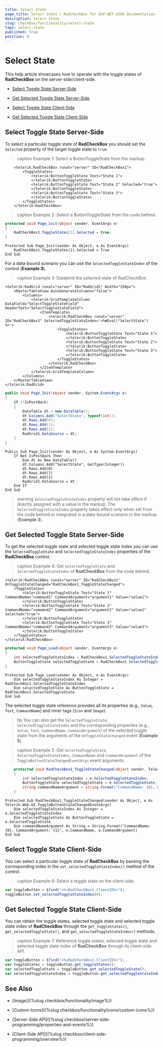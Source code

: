 ```yaml
---
title: Select State
page_title: Select State | RadCheckBox for ASP.NET AJAX Documentation
description: Select State
slug: checkbox/functionality/select-state
tags: select,state
published: True
position: 0
---
```


# Select State

This help article showcases how to operate with the toggle states of **RadCheckBox** on the server-side/client-side.

* [Select Toggle State Server-Side](#select-toggle-state-server-side)

* [Get Selected Toggle State Server-Side](#get-selected-toggle-state-server-side)

* [Select Toggle State Client-Side](#select-toggle-state-client-side)

* [Get Selected Toggle State Client-Side](#get-selected-toggle-state-client-side)

## Select Toggle State Server-Side

To select a particular toggle state of **RadCheckBox** you should set the `Selected` property of the target toggle state to `true`.

>caption Example 1: Select a ButtonToggleState from the markup. 

````ASP.NET
	<telerik:RadCheckBox runat="server" ID="RadCheckBox1">
		<ToggleStates>
			<telerik:ButtonToggleState Text="State 1">
			</telerik:ButtonToggleState>
			<telerik:ButtonToggleState Text="State 2" Selected="true">
			</telerik:ButtonToggleState>
			<telerik:ButtonToggleState Text="State 3">
			</telerik:ButtonToggleState>
		</ToggleStates>
	</telerik:RadCheckBox>
```` 

>caption Example 2: Select a ButtonToggleState from the code behind. 

````C#
protected void Page_Init(object sender, EventArgs e)
{
	RadCheckBox1.ToggleStates[1].Selected = true;
}
````
````VB
Protected Sub Page_Init(sender As Object, e As EventArgs)
	RadCheckBox1.ToggleStates(1).Selected = True
End Sub
````

For a data-bound scenario you can use the `SelectedToggleStateIndex` of the control (**Example 3**).

>caption Example 3: Databind the selected state of RadCheckBox.

````ASP.NET
<telerik:RadGrid runat="server" ID="RadGrid1" Width="150px">
	<MasterTableView AutoGenerateColumns="false">
		<Columns>
			<telerik:GridTemplateColumn DataField="SelectToggleStateField" HeaderText="SelectToggleStateField">
				<ItemTemplate>
					<telerik:RadCheckBox runat="server" ID="RadCheckBox1" SelectedToggleStateIndex='<%#Eval("SelectState") %>'>
						<ToggleStates>
							<telerik:ButtonToggleState Text="State 1">
							</telerik:ButtonToggleState>
							<telerik:ButtonToggleState Text="State 2">
							</telerik:ButtonToggleState>
							<telerik:ButtonToggleState Text="State 3">
							</telerik:ButtonToggleState>
						</ToggleStates>
					</telerik:RadCheckBox>
				</ItemTemplate>
			</telerik:GridTemplateColumn>
		</Columns>
	</MasterTableView>
</telerik:RadGrid>
```` 
````C#
public void Page_Init(object sender, System.EventArgs e)
{
	if (!IsPostBack)
	{
		DataTable dt = new DataTable();
		dt.Columns.Add("SelectState", typeof(int));
		dt.Rows.Add(0);
		dt.Rows.Add(1);
		dt.Rows.Add(2);
		RadGrid1.DataSource = dt;
	}
}
````
````VB
Public Sub Page_Init(sender As Object, e As System.EventArgs)
	If Not IsPostBack Then
		Dim dt As New DataTable()
		dt.Columns.Add("SelectState", GetType(Integer))
		dt.Rows.Add(0)
		dt.Rows.Add(1)
		dt.Rows.Add(2)
		RadGrid1.DataSource = dt
	End If
End Sub
````

>warning `SelectedToggleStateIndex` property will not take effect if directly assigned with a value in the markup. The `SelectedToggleStateIndex` property takes effect only when set from the code behind or integrated in a data-bound scenario in the markup (**Example 3**). 

## Get Selected Toggle State Server-Side

To get the selected toggle state and selected toggle state index you can use the `SelectedToggleState` and `SelectedToggleStateIndex` properties of the **RadCheckBox** control.

>caption Example 4: Get `SelectedToggleState` and `SelectedToggleStateIndex` of **RadCheckBox** from the code behind. 

````ASP.NET
<telerik:RadCheckBox runat="server" ID="RadCheckBox1" OnToggleStateChanged="RadCheckBox1_ToggleStateChanged">
	<ToggleStates>
		<telerik:ButtonToggleState Text="State 1" CommandName="command1" CommandArgument="argument1" Value="value1">
		</telerik:ButtonToggleState>
		<telerik:ButtonToggleState Text="State 2" CommandName="comamnd2" CommandArgument="argument2" Value="value2" Selected="true">
		</telerik:ButtonToggleState>
		<telerik:ButtonToggleState Text="State 3" CommandName="command3" CommandArgument="argument3" Value="value3">
		</telerik:ButtonToggleState>
	</ToggleStates>
</telerik:RadCheckBox>
````

````C#
protected void Page_Load(object sender, EventArgs e)
{
	int selectedToggleStateIndex = RadCheckBox1.SelectedToggleStateIndex;
	ButtonToggleState selectedToggleState = RadCheckBox1.SelectedToggleState;
}
````
````VB
Protected Sub Page_Load(sender As Object, e As EventArgs)
	Dim selectedToggleStateIndex As Integer = RadCheckBox1.SelectedToggleStateIndex
	Dim selectedToggleState As ButtonToggleState = RadCheckBox1.SelectedToggleState
End Sub
````

The selected toggle state reference provides all its properties (e.g., `Value`, `Text`, `CommandName`) and inner tags (`Icon` and `Image`).

>tip You can also get the `SelectedToggleState`, `SelectedToggleStateIndex` and the corresponding properties (e.g., `Value`, `Text`, `CommandName`, `CommandArgument`) of the selected toggle state from the arguments of the `OnToggleStateChanged` event (**Example 5**).

>caption Example 5: Get `SelectedToggleState`, `SelectedToggleStateIndex`, `CommandName` and `CommandArgument` of the `ToggleButtonStateChangedEventArgs` event arguments. 


````C#
	protected void RadCheckBox1_ToggleStateChanged(object sender, Telerik.Web.UI.ToggleButtonStateChangedEventArgs e)
	{
		int selectedToggleStateIndex = e.SelectedToggleStateIndex;
		ButtonToggleState selectedToggleState = e.SelectedToggleState;
		string commandNameArgument = string.Format("CommandName: {0}, CommandArgument: {1}", e.CommandName, e.CommandArgument);
	}
````
````VB
Protected Sub RadCheckBox1_ToggleStateChanged(sender As Object, e As Telerik.Web.UI.ToggleButtonStateChangedEventArgs)
	Dim selectedToggleStateIndex As Integer = e.SelectedToggleStateIndex
	Dim selectedToggleState As ButtonToggleState = e.SelectedToggleState
	Dim commandNameArgument As String = String.Format("CommandName: {0}, CommandArgument: {1}", e.CommandName, e.CommandArgument)
End Sub
````

## Select Toggle State Client-Side

You can select a particular toggle state of **RadCheckBox** by passing the corresponding index in the `set_selectedToggleStateIndex()` method of the control.

>caption Example 6: Select a toggle state on the client-side.

````JavaScript
var toggleButton = $find("<%=RadCheckBox1.ClientID%>");
toggleButton.set_selectedToggleStateIndex(0);
````


## Get Selected Toggle State Client-Side

You can obtain the toggle states, selected toggle state and selected toggle state index of **RadCheckBox** through the `get_toggleStates()`, `get_selectedToggleState()`, and `get_selectedToggleStateIndex()` methods.

>caption Example 7: Reference toggle states, selected toggle state and selected toggle state index of **RadCheckBox** through its client-side API. 

````JavaScript
var toggleButton = $find("<%=RadCheckBox1.ClientID%>");
var toggleStates = toggleButton.get_toggleStates();
var selectedToggleState = toggleButton.get_selectedToggleState();
var selectedToggleStateIndex = toggleButton.get_selectedToggleStateIndex();
````


## See Also

 * [Image]({%slug checkbox/functionality/image%})
 
 * [Custom Icons]({%slug checkbox/functionality/icons/custom-icons%})

 * [Server-Side API]({%slug checkbox/server-side-programming/properties-and-events%})
 
 * [Client-Side API]({%slug checkbox/client-side-programming/overview%})
